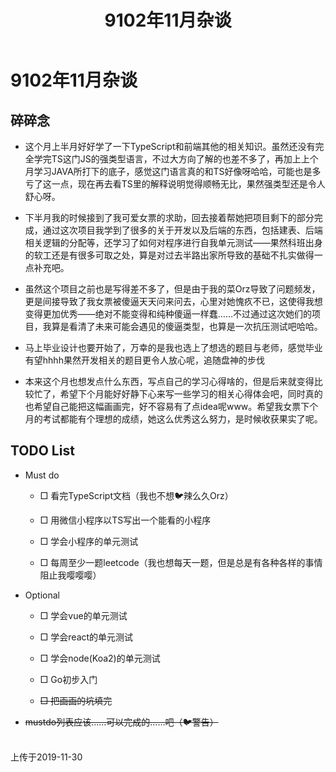 ﻿---
title: 9102年11月杂谈
tags: 
      - 杂谈
---

9102年11月杂谈
=================================

碎碎念
-------------------------

- 这个月上半月好好学了一下TypeScript和前端其他的相关知识。<!--more-->虽然还没有完全学完TS这门JS的强类型语言，不过大方向了解的也差不多了，再加上上个月学习JAVA所打下的底子，感觉这门语言真的和TS好像呀哈哈，可能也是多亏了这一点，现在再去看TS里的解释说明觉得顺畅无比，果然强类型还是令人舒心呀。

- 下半月我的时候接到了我可爱女票的求助，回去接着帮她把项目剩下的部分完成，通过这次项目我学到了很多的关于开发以及后端的东西，包括建表、后端相关逻辑的分配等，还学习了如何对程序进行自我单元测试——果然科班出身的软工还是有很多可取之处，算是对过去半路出家所导致的基础不扎实做得一点补充吧。

- 虽然这个项目之前也是写得差不多了，但是由于我的菜Orz导致了问题频发，更是间接导致了我女票被傻逼天天问来问去，心里对她愧疚不已，这使得我想变得更加优秀——绝对不能变得和纯种傻逼一样蠢……不过通过这次她们的项目，我算是看清了未来可能会遇见的傻逼类型，也算是一次抗压测试吧哈哈。

- 马上毕业设计也要开始了，万幸的是我也选上了想选的题目与老师，感觉毕业有望hhhh果然开发相关的题目更令人放心呢，追随盘神的步伐

- 本来这个月也想发点什么东西，写点自己的学习心得啥的，但是后来就变得比较忙了，希望下个月能好好静下心来写一些学习的相关心得体会吧，同时真的也希望自己能把这幅画画完，好不容易有了点idea呢www。希望我女票下个月的考试都能有个理想的成绩，她这么优秀这么努力，是时候收获果实了呢。

TODO List
---------------

- Must do
    - □ 看完TypeScript文档（我也不想🐦辣么久Orz）
    
    - □ 用微信小程序以TS写出一个能看的小程序
    
    - □ 学会小程序的单元测试

    - □ 每周至少一题leetcode（我也想每天一题，但是总是有各种各样的事情阻止我嘤嘤嘤）
    

- Optional
    - □ 学会vue的单元测试

    - □ 学会react的单元测试
    
    - □ 学会node(Koa2)的单元测试
    
    - □ Go初步入门
    
    - ~~□ 把画画的坑填完~~
    
- ~~mustdo列表应该……可以完成的……吧（🐦警告）~~

<br>
上传于2019-11-30

